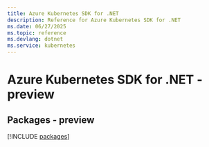 ```yaml
---
title: Azure Kubernetes SDK for .NET
description: Reference for Azure Kubernetes SDK for .NET
ms.date: 06/27/2025
ms.topic: reference
ms.devlang: dotnet
ms.service: kubernetes
---
```

# Azure Kubernetes SDK for .NET - preview
## Packages - preview
[!INCLUDE [packages](kubernetes-index.md)]